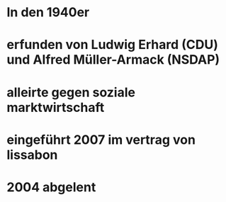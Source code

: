 
# In den 1940er 
# erfunden von Ludwig Erhard (CDU) und Alfred Müller-Armack (NSDAP)
# alleirte gegen soziale marktwirtschaft

# eingeführt 2007 im vertrag von lissabon

# 2004 abgelent